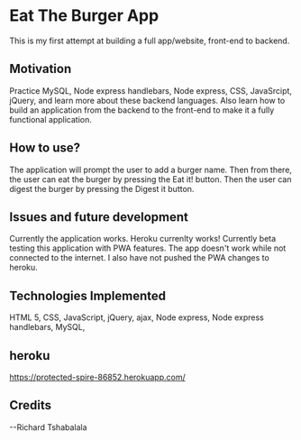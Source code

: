 # Eat The Burger App

This is my first attempt at building a full app/website, front-end to backend. 
 
## Motivation

Practice MySQL, Node express handlebars, Node express, CSS, JavaSrcipt, jQuery, and learn more about these backend languages.  Also learn how to build an application from the backend to the front-end to make it a fully functional application.

## How to use? 

The application will prompt the user to add a burger name.  Then from there, the user can eat the burger by pressing the Eat it! button.  Then the user can digest the burger by pressing the Digest it button.


## Issues and future development

Currently the application works.  Heroku currenlty works!  Currently beta testing this application with PWA features.  The app doesn't work while not connected to the internet.  I also have not pushed the PWA changes to heroku.

## Technologies Implemented

HTML 5, CSS, JavaScript, jQuery, ajax, Node express, Node express handlebars, MySQL,  

## heroku

https://protected-spire-86852.herokuapp.com/


## Credits

--Richard Tshabalala